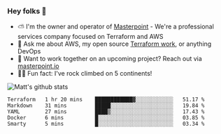 

### Hey folks 👋

- ⛅️ I'm the owner and operator of [Masterpoint](https://masterpoint.io) - We're a professional services company focused on Terraform and AWS
- 💬 Ask me about AWS, my open source [Terraform work](https://github.com/masterpointio?q=terraform&type=&language=hcl), or anything DevOps
- 🔨 Want to work together on an upcoming project? Reach out via [masterpoint.io](https://masterpoint.io)
- 🧗‍♂️ Fun fact: I've rock climbed on 5 continents! 


![Matt's github stats](https://github-readme-stats.vercel.app/api?username=Gowiem&count_private=true&theme=cobalt&show_icons=true)

<!--START_SECTION:waka-->
```text
Terraform   1 hr 20 mins    ████████████▓░░░░░░░░░░░░   51.17 % 
Markdown    31 mins         █████░░░░░░░░░░░░░░░░░░░░   19.84 % 
YAML        27 mins         ████▒░░░░░░░░░░░░░░░░░░░░   17.43 % 
Docker      6 mins          █░░░░░░░░░░░░░░░░░░░░░░░░   03.85 % 
Smarty      5 mins          █░░░░░░░░░░░░░░░░░░░░░░░░   03.34 % 
```
<!--END_SECTION:waka-->
